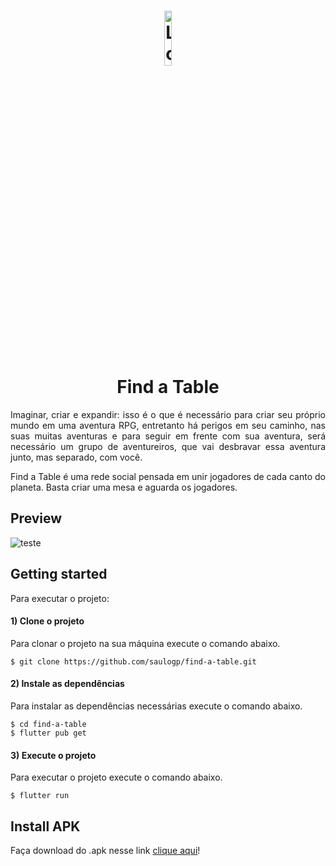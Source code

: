 <h1 align="center"><img src="https://user-images.githubusercontent.com/38708863/84934325-8d057f80-b0ad-11ea-9d8d-438b99088656.png" width="15%" alt="LogoFaT"/><br>Find a Table</h1>

<p align="justify">Imaginar, criar e expandir: isso é o que é necessário para criar seu próprio mundo em uma aventura RPG, entretanto há perigos em seu caminho, nas suas muitas aventuras e para seguir em frente com sua aventura, será necessário um grupo de aventureiros, que vai desbravar essa aventura junto, mas separado, com você.</p>

<p align="justify">Find a Table é uma rede social pensada em unir jogadores de cada canto do planeta. Basta criar uma mesa e aguarda os jogadores.</p>




## Preview 

![teste](https://user-images.githubusercontent.com/38708863/85060592-e0460380-b17b-11ea-9f6f-1bb5b128bb1b.gif)


## Getting started

Para executar o projeto:

#### 1) Clone o projeto

Para clonar o projeto na sua máquina execute o comando abaixo.

```
$ git clone https://github.com/saulogp/find-a-table.git
```

#### 2) Instale as dependências

Para instalar as dependências necessárias  execute o comando abaixo.

```
$ cd find-a-table
$ flutter pub get
```

#### 3) Execute o projeto

Para executar o projeto execute o comando abaixo.

```
$ flutter run
```

## Install APK

Faça download do .apk nesse link [clique aqui](https://drive.google.com/file/d/1RoGnxdFekYoCPpf93tdpLevjNEMaBd05/view?usp=sharing)!

